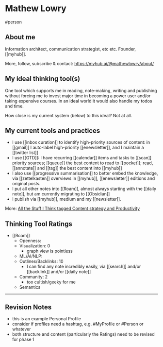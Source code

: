 # Mathew Lowry

#person

## About me

Information architect, communication strategist, etc etc. Founder, [[myhub]].

More, follow, subscribe & contact: <https://myhub.ai/@mathewlowry/about/>

## My ideal thinking tool(s) 

One tool which supports me in reading, note-making, writing and publishing without forcing me to invest major time in becoming a power user and/or taking expensive courses. In an ideal world it would also handle my todos and time.

How close is my current system (below) to this ideal? Not at all.

## My current tools and practices

* I use  [[inbox curation]] to identify high-priority sources of content: in [[gmail]] I auto-label high-priority [[enewsletter]], and I maintain a [[twitter list]]
* I use [[GTD]]: I have recurring [[calendar]] items and tasks to [[scan]] priority sources; [[queue]] the best content to read to [[pocket]]; read, [[annotate]] and [[tag]] the best content into [[myhub]]
* I also use [[progressive summarisation]] to better embed the knowledge,  via [[zettelkasten]] overviews in [[myhub]], [[enewsletter]] editions and original posts.
* I put all other notes into [[Roam]], almost always starting with the [[daily note]], but am currently migrating to [[Obsidian]]
* I publish via [[myhub]], medium and my [[newsletter]].

More: [All the Stuff I Think tagged Content strategy and Productivity](https://myhub.ai/@mathewlowry/?tags=content+strategy&types=think&timeframe=anytime&quality=all&tags=productivity)

## Thinking Tool Ratings
* [[Roam]] 
	* Openness: 
	* Visualization: 0
		* graph view is pointless
	* ML/AI/NLP: 
	* Outlines/Backlinks: 10
		* I can find any note incredibly easily, via [[search]] and/or [[backlink]] and/or [[daily note]]
	* Community: 2
		* too cultish/geeky for me
	* Semantics

---

## Revision Notes

* this is an example Personal Profile
* consider if profiles need a hashtag, e.g. #MyProfile or #Person or whatever
* both structure and content (particularly the Ratings) need to be revised for phase 1
